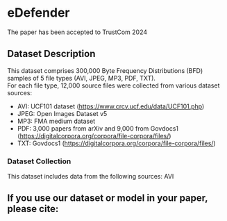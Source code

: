 # eDefender
The paper has been accepted to TrustCom 2024

## Dataset Description
This dataset comprises 300,000 Byte Frequency Distributions (BFD) samples of 5 file types (AVI, JPEG, MP3, PDF, TXT).<br />
For each file type, 12,000 source files were collected from various dataset sources:<br />
- AVI: UCF101 dataset (https://www.crcv.ucf.edu/data/UCF101.php)
- JPEG: Open Images Dataset v5
- MP3: FMA medium dataset
- PDF: 3,000 papers from arXiv and 9,000 from Govdocs1 (https://digitalcorpora.org/corpora/file-corpora/files/)
- TXT: Govdocs1 (https://digitalcorpora.org/corpora/file-corpora/files/)

### Dataset Collection
This dataset includes data from the following sources:
AVI
## If you use our dataset or model in your paper, please cite:

